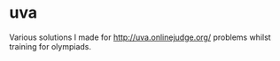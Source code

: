 uva
===

Various solutions I made for http://uva.onlinejudge.org/ problems whilst training for olympiads.
